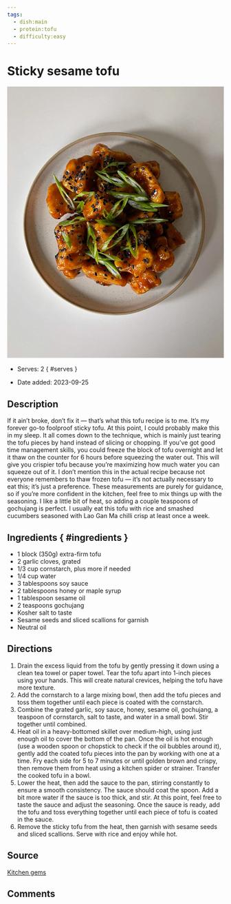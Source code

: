 ```yaml
---
tags:
  - dish:main
  - protein:tofu
  - difficulty:easy
---
```

<!-- Tags can have colon, but no space around it -->

# Sticky sesame tofu

![Recipe picture](../images/sticky_sesame_tofu.webp)

<!-- Serves has to be a single number, no dashes, but text is allowed after the
number (e.g., 24 cookies) -->
- Serves: 2
{ #serves }
<!-- Time is not parsed, so anything can be input here, and additional
values can be added (e.g., "active time", "cooking time", etc) -->
- Date added: 2023-09-25

## Description

If it ain’t broke, don’t fix it — that’s what this tofu recipe is to me. It’s my forever go-to foolproof sticky tofu. At this point, I could probably make this in my sleep. It all comes down to the technique, which is mainly just tearing the tofu pieces by hand instead of slicing or chopping. If you’ve got good time management skills, you could freeze the block of tofu overnight and let it thaw on the counter for 6 hours before squeezing the water out. This will give you crispier tofu because you’re maximizing how much water you can squeeze out of it. I don’t mention this in the actual recipe because not everyone remembers to thaw frozen tofu — it’s not actually necessary to eat this; it’s just a preference. These measurements are purely for guidance, so if you’re more confident in the kitchen, feel free to mix things up with the seasoning. I like a little bit of heat, so adding a couple teaspoons of gochujang is perfect. I usually eat this tofu with rice and smashed cucumbers seasoned with Lao Gan Ma chilli crisp at least once a week.

## Ingredients { #ingredients }

- 1 block (350g) extra-firm tofu
- 2 garlic cloves, grated
- 1/3 cup cornstarch, plus more if needed
- 1/4 cup water
- 3 tablespoons soy sauce
- 2 tablespoons honey or maple syrup
- 1 tablespoon sesame oil
- 2 teaspoons gochujang
- Kosher salt to taste
- Sesame seeds and sliced scallions for garnish
- Neutral oil

## Directions

1. Drain the excess liquid from the tofu by gently pressing it down using a clean tea towel or paper towel. Tear the tofu apart into 1-inch pieces using your hands. This will create natural crevices, helping the tofu have more texture.
2. Add the cornstarch to a large mixing bowl, then add the tofu pieces and toss them together until each piece is coated with the cornstarch.
3. Combine the grated garlic, soy sauce, honey, sesame oil, gochujang, a teaspoon of cornstarch, salt to taste, and water in a small bowl. Stir together until combined.
4. Heat oil in a heavy-bottomed skillet over medium-high, using just enough oil to cover the bottom of the pan. Once the oil is hot enough (use a wooden spoon or chopstick to check if the oil bubbles around it), gently add the coated tofu pieces into the pan by working with one at a time. Fry each side for 5 to 7 minutes or until golden brown and crispy, then remove them from heat using a kitchen spider or strainer. Transfer the cooked tofu in a bowl.
5. Lower the heat, then add the sauce to the pan, stirring constantly to ensure a smooth consistency. The sauce should coat the spoon. Add a bit more water if the sauce is too thick, and stir. At this point, feel free to taste the sauce and adjust the seasoning. Once the sauce is ready, add the tofu and toss everything together until each piece of tofu is coated in the sauce.
6. Remove the sticky tofu from the heat, then garnish with sesame seeds and sliced scallions. Serve with rice and enjoy while hot.

## Source

[Kitchen gems](https://kitchengems.substack.com/p/sticky-sesame-tofu)

## Comments

